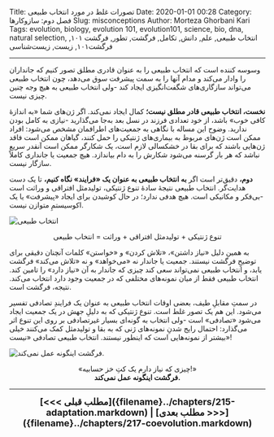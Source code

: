 Title: تصورات غلط در مورد انتخاب طبیعی
Date: 2020-01-01 00:28
Category: فصل دوم: سازوکارها
Slug: misconceptions
Author: Morteza Ghorbani Kari
Tags: evolution, biology, evolution 101, evolution101, science, bio, dna, natural selection, انتخاب طبیعی, علم, دانش, تکامل, فرگشت, تطور, فرگشت ۱۰۱, فرگشت۱۰۱, زیست, زیست‌شناسی

------
وسوسه کننده است که انتخاب طبیعی را به عنوان قادری مطلق تصور کنیم که جانداران را وادار می‌کند و مدام آنها را به سمت پیشرفت سوق می‌دهد، چون انتخاب طبیعی می‌تواند سازگاری‌های شگفت‌انگیزی ایجاد کند -ولی انتخاب طبیعی به هیچ وجه چنین چیزی نیست.

**نخست، انتخاب طبیعی قادر مطلق نیست؛** کمال ایجاد نمی‌کند. اگر ژن‌های شما «به اندازهٔ کافی خوب» باشد، از خود تعدادی فرزند در نسل بعد به‌جا می‌گذارید -نیازی به کامل بودن ندارید. وضوح این مساله با نگاهی به جمعیت‌های اطرافمان مشخص می‌شود: افراد ممکن است ژن‌های مربوط به بیماری‌های ژنتیکی را حمل کنند، گیاهان ممکن است فاقد ژن‌هایی باشند که برای بقا در خشکسالی لازم است، یک شکارگر ممکن است آنقدر سریع نباشد که هر بار گرسنه می‌شود شکارش را به دام بیاندازد. هیچ جمعیت یا جانداری کاملاً سازگار نیست.

**دوم،** دقیق‌تر است اگر **به انتخاب طبیعی به عنوان یک «فرایند» نگاه کنیم،** تا یک دست هدایت‌گر. انتخاب طبیعی نتیجهٔ سادهٔ تنوع ژنتیکی، تولیدمثل افتراقی و وراثت است -بی‌فکر و مکانیکی است. هیچ هدفی ندارد؛ در حال کوشیدن برای ایجاد «پیشرفت» یا یک اکوسیستمِ متوازن نیست.

![انتخاب طبیعی]({static}/images/32-1.gif)
<center>تنوع ژنتیکی + تولیدمثل افتراقی + وراثت = انتخاب طبیعی</center>

به همین دلیل «نیاز داشتن»، «تلاش کردن» و «خواستن» کلمات آنچنان دقیقی برای توضیحِ فرگشت نیستند. جمعیت یا جاندار نه «می‌خواهد» و نه «تلاش می‌کند» فرگشت یابد، و انتخاب طبیعی نمی‌تواند سعی کند چیزی که جاندار به آن «نیاز دارد» را تامین کند. انتخاب طبیعی فقط از میان نمونه‌های مختلفی که در جمعیت وجود دارد انتخاب می‌کند. نتیجه، فرگشت است.

در سمتِ مقابلِ طیف، بعضی اوقات انتخاب طبیعی به عنوان یک فرایندِ تصادفی تفسیر می‌شود. این هم یک تصور غلط است. تنوع ژنتیکی که به دلیلِ جهش در یک جمعیت ایجاد می‌شود «تصادفی» است -ولی انتخاب به گونه‌ای بسیار غیرتصادفی بر روی این تنوع اثر می‌گذارد: احتمال رایج شدنِ نمونه‌های ژنی که به بقا و تولیدمثل کمک می‌کنند خیلی بیشتر از نمونه‌هایی است که اینطور نیستند. انتخاب طبیعی تصادفی «نیست»!

![فرگشت اینگونه عمل نمی‌کند.]({static}/images/32-2.gif)
<center>«چیزی که نیاز دارم یک کتِ خز حسابیه!»<br>
<b>فرگشت اینگونه عمل نمی‌کند.</b></center>

------
<center>
    <font size="4">
        <b>
            [<<< مطلب قبلی]({filename}../chapters/215-adaptation.markdown) | [مطلب بعدی >>>]({filename}../chapters/217-coevolution.markdown) 
        </b>
    </font>
</center>
